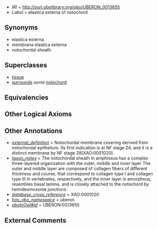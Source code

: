  * *IRI* = http://purl.obolibrary.org/obo/UBERON_0013655
 * *Label* = elastica externa of notochord

## Synonyms

 * elastica externa
 * membrana elastica externa
 * notochordal sheath

## Superclasses

 * [tissue](../../UBERON/79/UBERON_0000479.md)
 * [surrounds](../../RO/21/RO_0002221.md) some [notochord](../../UBERON/28/UBERON_0002328.md)

## Equivalencies


## Other Logical Axioms


## Other Annotations

 * *[external_definition](../../UBPROP/01/UBPROP_0000001.md)* = Notochordal membrane covering derived from notochordal epithelium. Its first indication is at NF stage 24, and it is a distinct membrane by NF stage 28[XAO:0001020].
 * *[taxon_notes](../../UBPROP/08/UBPROP_0000008.md)* = The notochordal sheath in amphioxus has a complex three-layered organization with the outer, middle and inner layer The outer and middle layer are composed of collagen fibers of different thickness and course, that correspond to collagen type I and collagen type III in vertebrates, respectively, and the inner layer is amorphous, resembles basal lamina, and is closely attached to the notochord by hemidesmosome junctions.
 * *[database_cross_reference](../../ef/oboInOwl#hasDbXref.md)* = XAO:0001020
 * *[has_obo_namespace](../../ce/oboInOwl#hasOBONamespace.md)* = uberon
 * *[oboInOwl#id](../../id/oboInOwl#id.md)* = UBERON:0013655

## External Comments

